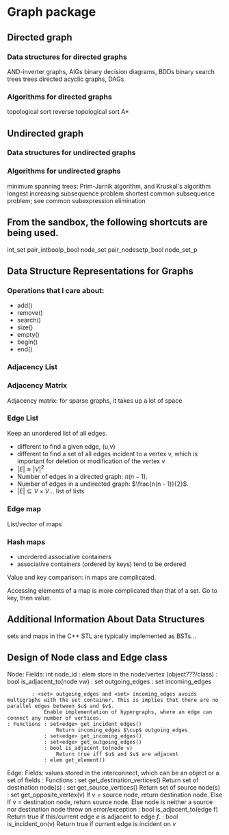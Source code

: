 # Graph package

## Directed graph

### Data structures for directed graphs
AND-inverter graphs, AIGs
binary decision diagrams, BDDs
binary search trees
trees
directed acyclic graphs, DAGs




### Algorithms for directed graphs
topological sort
reverse topological sort
A*







## Undirected graph

### Data structures for undirected graphs


### Algorithms for undirected graphs
minimum spanning trees: Prim-Jarnik algorithm, and Kruskal's algorithm
longest increasing subsequence problem
shortest common subsequence problem; see common subexpression elimination











## From the sandbox, the following shortcuts are being used.
int_set
pair_intboolp_bool
node_set
pair_nodesetp_bool
node_set_p





## Data Structure Representations for Graphs

### Operations that I care about:
+ add()
+ remove()
+ search()
+ size()
+ empty()
+ begin()
+ end()






### Adjacency List



### Adjacency Matrix

Adjacency matrix: for sparse graphs, it takes up a lot of space


### Edge List

Keep an unordered list of all edges.
+ different to find a given edge, (u,v)
+ different to find a set of all edges incident to a vertex v, which is important for deletion or modification of the vertex v
+ $|E| \approx |V|^{2}$
+ Number of edges in a directed graph: $n(n - 1)$.
+ Number of edges in a undirected graph: $\frac{n(n - 1)}{2}$.
+ $|E| \subseteq V \times V \dots$ list of lists 


### Edge map

List/vector of maps


### Hash maps
+ unordered associative containers
+ associative containers (ordered by keys) tend to be ordered

Value and key comparison: in maps are complicated.

Accessing elements of a map is more complicated than that of a set. Go to key, then value.

## Additional Information About Data Structures

sets and maps in the C++ STL are typically implemented as BSTs...


## Design of Node class and Edge class

Node: Fields: int node_id
			: elem store in the node/vertex (object???/class)
			: bool is_adjacent_to(node vw)
			: set<edge> outgoing_edges
			: set<edge> incoming_edges

			: <set> outgoing_edges and <set> incoming_edges avoids multigraphs with the set container. This is implies that there are no parallel edges between $u$ and $v$.
				Enable implementation of hypergraphs, where an edge can connect any number of vertices.
	: Functions	: set<edge> get_incident_edges()
					Return incoming_edges $\cup$ outgoing_edges
				: set<edge> get_incoming_edges()
				: set<edge> get_outgoing_edges()
				: bool is_adjacent_to(node v)
					Return true iff $u$ and $v$ are adjacent
				: elem get_element()




Edge: Fields: values stored in the interconnect, which can be an object or a set of fields
	: Functions	: set<node> get_destination_vertices()
					Return set of destination node(s)
				: set<node> get_source_vertices()
					Return set of source node(s)
				: set<node> get_opposite_vertex(v)
					If v = source node,
						return destination node.
					Else If v = destination node,
						return source node.
					Else
						node is neither a source nor destination node
						throw an error/exception
				: bool is_adjacent_to(edge f)
					Return true if this/current edge $e$ is adjacent to edge $f$.
				: bool is_incident_on(v)
					Return true if current edge is incident on $v$
































